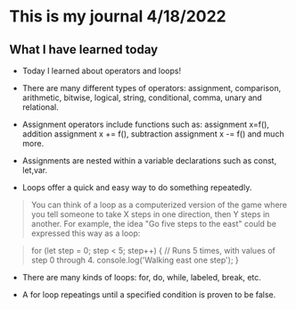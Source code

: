 # This is my journal 4/18/2022

## What I have learned today

- Today I learned about operators and loops!

- There are many different types of operators: assignment, comparison, arithmetic, bitwise, logical, string, conditional, comma, unary and relational.

- Assignment operators include functions such as: assignment x=f(), addition assignment x += f(), subtraction assignment x -= f() and much more.

- Assignments are nested within a variable declarations such as const, let,var.

- Loops offer a quick and easy way to do something repeatedly. 

> You can think of a loop as a computerized version of the game where you tell someone to take X steps in one direction, then Y steps in another. For example, the idea "Go five steps to the east" could be expressed this way as a loop:

> for (let step = 0; step < 5; step++) {
  // Runs 5 times, with values of step 0 through 4.
  console.log('Walking east one step');
}

- There are many kinds of loops: for, do, while, labeled, break, etc.

- A for loop repeatings until a specified condition is proven to be false.
